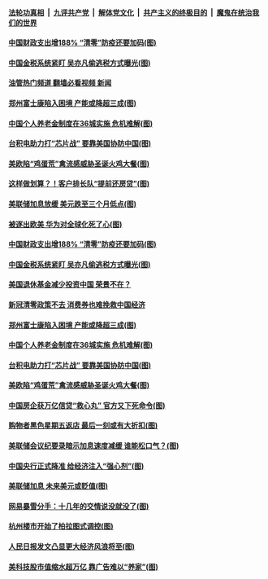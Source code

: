 ####  [法轮功真相](../../../../basic/blob/master/README.md?t=11272031) &nbsp;|&nbsp; [九评共产党](../../../../9ping.md/blob/master/README.md?t=11272031) &nbsp;|&nbsp; [解体党文化](../../../../jtdwh.md/blob/master/README.md?t=11272031)  &nbsp;|&nbsp; [共产主义的终极目的](../../../../gczydzjmd.md/blob/master/README.md?t=11272031) &nbsp;|&nbsp; [魔鬼在统治我们的世界](../../../../mgztzwmdsj.md/blob/master/README.md?t=11272031) 

#### [中国财政支出增188% “清零”防疫还要加码(图)](../pages/p5/1022680.md?t=11272031) 

#### [中国金税系统紧盯 吴亦凡偷逃税方式曝光(图)](../pages/p5/1022678.md?t=11272031) 

#### [油管热门频道 翻墙必看视频 新闻](http://129.146.143.75:81/youtube.html?11272031)

#### [郑州富士康陷入困境 产能或降超三成(图)](../pages/p5/1022615.md?t=11272031) 

#### [中国个人养老金制度在36城实施 危机难解(图)](../pages/p5/1022596.md?t=11272031) 

#### [台积电助力打“芯片战” 要靠美国协防中国(图)](../pages/p5/1022613.md?t=11272031) 

#### [美欧陷“鸡蛋荒”禽流感威胁圣诞火鸡大餐(图)](../pages/p5/1022608.md?t=11272031) 

#### [这样做划算？！客户排长队“提前还房贷”(图)](../pages/p5/1022694.md?t=11272031) 

#### [美联储加息放缓 美元跌至三个月低点(图)](../pages/p5/1022693.md?t=11272031) 

#### [被逐出欧美 华为对全球化死了心(图)](../pages/p5/1022692.md?t=11272031) 

#### [中国财政支出增188% “清零”防疫还要加码(图)](../pages/p5/1022680.md?t=11272031) 

#### [中国金税系统紧盯 吴亦凡偷逃税方式曝光(图)](../pages/p5/1022678.md?t=11272031) 

#### [美国退休基金减少投资中国 荣景不在？](../pages/p5/1022677.md?t=11272031) 

#### [新冠清零政策不去 消费券也难挽救中国经济](../pages/p5/1022673.md?t=11272031) 

#### [郑州富士康陷入困境 产能或降超三成(图)](../pages/p5/1022615.md?t=11272031) 

#### [中国个人养老金制度在36城实施 危机难解(图)](../pages/p5/1022596.md?t=11272031) 

#### [台积电助力打“芯片战” 要靠美国协防中国(图)](../pages/p5/1022613.md?t=11272031) 

#### [美欧陷“鸡蛋荒”禽流感威胁圣诞火鸡大餐(图)](../pages/p5/1022608.md?t=11272031) 

#### [中国房企获万亿信贷“救心丸” 官方又下死命令(图)](../pages/p5/1022599.md?t=11272031) 

#### [购物者黑色星期五返店 最后一刻或有大折扣(图)](../pages/p5/1022589.md?t=11272031) 

#### [美联储会议纪要录暗示加息速度减缓 谁能松口气？(图)](../pages/p5/1022583.md?t=11272031) 

#### [中国央行正式降准 给经济注入“强心剂”(图)](../pages/p5/1022579.md?t=11272031) 

#### [美联储加息 未来美元或贬值(图)](../pages/p5/1022549.md?t=11272031) 

#### [网易暴雪分手：十几年的交情说没就没了(图)](../pages/p5/1022544.md?t=11272031) 

#### [杭州楼市开始了柏拉图式调控(图)](../pages/p5/1022543.md?t=11272031) 

#### [人民日报发文凸显更大经济风浪将至(图)](../pages/p5/1022542.md?t=11272031) 

#### [美科技股市值缩水超万亿 靠广告难以“养家”(图)](../pages/p5/1022541.md?t=11272031) 

<img src='http://gfw-breaker.win/goodnews/indexes/p5.md' width='0px' height='0px'/>
